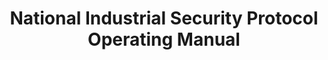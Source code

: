 ---
title: National Industrial Security Protocol Operating Manual
year:
description: The linked section provides guidance on prospective subcontractors entity eligibility determinations and lead time for such when the subcontractor is uncleared, provided by DCSA.
external_url: www.ecfr.gov/current/title-32/subtitle-A/chapter-I/subchapter-D/part-117#117.17
content_tags:
type: link
filters: cybersecurity na-branded-offering na-audience
---